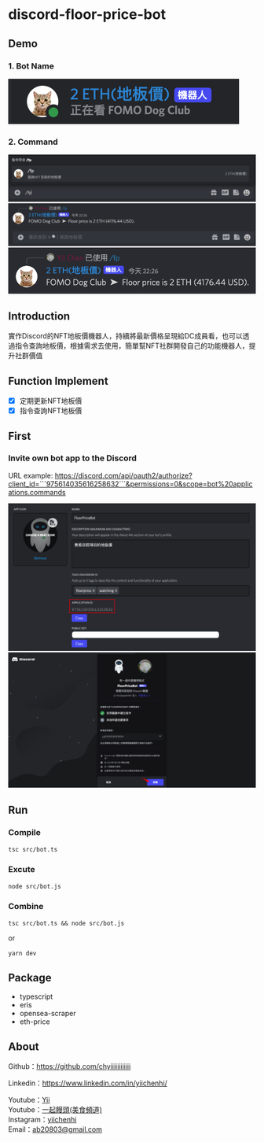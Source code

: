 # discord-floor-price-bot

## Demo

### 1. Bot Name

<img src="demo/bot_name.png" />

### 2. Command

<img src="demo/command.png" />
<img src="demo/command_2.png" />
<img src="demo/command_3.png" />

## Introduction
實作Discord的NFT地板價機器人，持續將最新價格呈現給DC成員看，也可以透過指令查詢地板價，根據需求去使用，簡單幫NFT社群開發自己的功能機器人，提升社群價值

## Function Implement
- [x] 定期更新NFT地板價
- [x] 指令查詢NFT地板價

## First

### Invite own bot app to the Discord
URL example:
https://discord.com/api/oauth2/authorize?client_id=```975614035616258632```&permissions=0&scope=bot%20applications.commands

<img src="demo/application_id.png" />
<img src="demo/add_bot.png" />

## Run

### Compile

```
tsc src/bot.ts
```

### Excute

```
node src/bot.js
```

### Combine

```
tsc src/bot.ts && node src/bot.js
```
or
```
yarn dev
```

## Package
- typescript
- eris
- opensea-scraper
- eth-price

## About

Github：https://github.com/chyiiiiiiiiiiii<br>

Linkedin：https://www.linkedin.com/in/yiichenhi/<br>

Youtube：[Yii](https://www.youtube.com/user/a22601807/videos)<br>
Youtube：[一起饅頭(美食頻道)](https://www.youtube.com/channel/UC8-CcCmlIhIGcs9pdxx_BSw/videos])<br>
Instagram：[yiichenhi](https://www.instagram.com/yiichenhi/)<br>
Email：ab20803@gmail.com<br>
